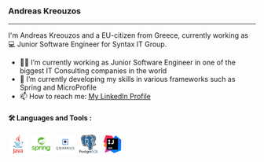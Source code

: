 ### Andreas Kreouzos
---

I'm Andreas Kreouzos and a EU-citizen from Greece, currently working as 💻 Junior Software Engineer for Syntax IT Group.

- 👨‍💻 I’m currently working as Junior Software Engineer in one of the biggest IT Consulting companies in the world
- 🌱 I’m currently developing my skills in various frameworks such as Spring and MicroProfile
- 📫 How to reach me: [My LinkedIn Profile](https://www.linkedin.com/in/andreas-kreouzos/)


#### :hammer_and_wrench: Languages and Tools :
<div>
  <img src="https://github.com/devicons/devicon/blob/master/icons/java/java-original-wordmark.svg" title="Java" alt="Java" width="40" height="40"/>&nbsp;
  <img src="https://github.com/devicons/devicon/blob/master/icons/spring/spring-original-wordmark.svg" title="Spring" alt="Spring" width="40" height="40"/>&nbsp;
  <img src="https://github.com/devicons/devicon/blob/master/icons/quarkus/quarkus-original-wordmark.svg" title="Quarkus" alt="Quarkus" width="40" height="40"/>&nbsp;
  <img src="https://github.com/devicons/devicon/blob/master/icons/postgresql/postgresql-original-wordmark.svg" title="PSQL" alt="PSQL" width="40" height="40"/>&nbsp;
  <img src="https://github.com/devicons/devicon/blob/master/icons/intellij/intellij-original.svg" title="IntelliJ" alt="IntelliJ" width="40" height="40"/>&nbsp;
</div>
